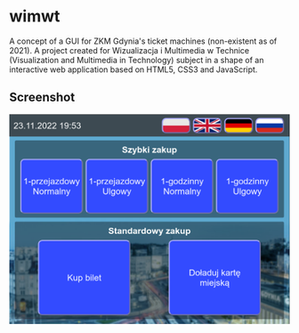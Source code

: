# wimwt

A concept of a GUI for ZKM Gdynia's ticket machines (non-existent as of 2021). A project created for Wizualizacja i Multimedia w Technice (Visualization and Multimedia in Technology) subject in a shape of an interactive web application based on HTML5, CSS3 and JavaScript.

## Screenshot

![screenshot](sample.png)
